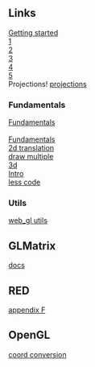 ## Links
[Getting started](https://developer.mozilla.org/en-US/docs/Web/API/WebGL_API/Tutorial/Getting_started_with_WebGL)       <br> 
[1](https://developer.mozilla.org/en-US/docs/Web/API/WebGL_API/Tutorial/Adding_2D_content_to_a_WebGL_context) <br>
[2](https://developer.mozilla.org/en-US/docs/Web/API/WebGL_API/Tutorial/Using_shaders_to_apply_color_in_WebGL) <br>
[3](https://developer.mozilla.org/en-US/docs/Web/API/WebGL_API/Tutorial/Animating_objects_with_WebGL) <br>
[4](https://developer.mozilla.org/en-US/docs/Web/API/WebGL_API/Tutorial/Using_textures_in_WebGL) <br>
[5](https://developer.mozilla.org/en-US/docs/Web/API/WebGL_API/Tutorial/Lighting_in_WebGL) <br>
 Projections! [projections](https://developer.mozilla.org/en-US/docs/Web/API/WebGL_API/WebGL_model_view_projection) <br>


### Fundamentals

[Fundamentals](https://webglfundamentals.org/)<br>                                           
[Fundamentals](https://webglfundamentals.org/webgl/lessons/webgl-fundamentals.html) <br>
[2d translation](https://webglfundamentals.org/webgl/lessons/webgl-2d-translation.html) <br>
[draw multiple](https://webglfundamentals.org/webgl/lessons/webgl-drawing-multiple-things.html) <br>
[3d](https://webglfundamentals.org/webgl/lessons/webgl-3d-orthographic.html) <br>
[Intro](https://duriansoftware.com/joe/an-intro-to-modern-opengl.-table-of-contents) <br>
[less code](https://webglfundamentals.org/webgl/lessons/webgl-less-code-more-fun.html) <br>


### Utils
[web_gl utils](https://webglfundamentals.org/webgl/resources/webgl-utils.js)

## GLMatrix
[docs](https://glmatrix.net/docs/)

## RED
[appendix F](http://glprogramming.com/red/appendixf.html)

## OpenGL
[coord conversion](https://learnopengl.com/Getting-started/Coordinate-Systems)